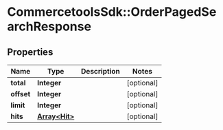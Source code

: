 # CommercetoolsSdk::OrderPagedSearchResponse

## Properties
Name | Type | Description | Notes
------------ | ------------- | ------------- | -------------
**total** | **Integer** |  | [optional] 
**offset** | **Integer** |  | [optional] 
**limit** | **Integer** |  | [optional] 
**hits** | [**Array&lt;Hit&gt;**](Hit.md) |  | [optional] 

